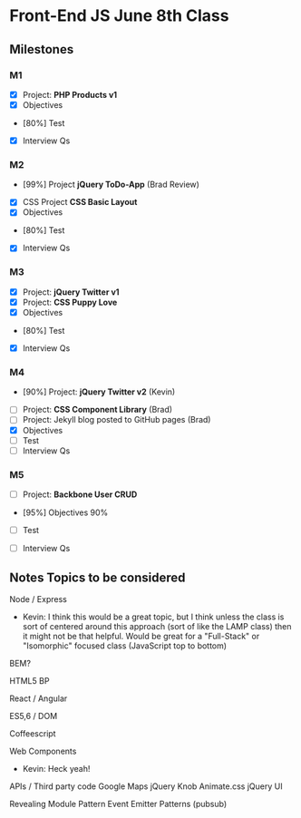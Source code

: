 # Front-End JS June 8th Class


## Milestones

### M1
- [x] Project: **PHP Products v1**
- [x] Objectives
- [80%] Test
- [x] Interview Qs

### M2
- [99%] Project **jQuery ToDo-App** (Brad Review)
- [x] CSS Project **CSS Basic Layout**
- [x] Objectives
- [80%] Test
- [x] Interview Qs

### M3
- [x] Project: **jQuery Twitter v1**
- [x] Project: **CSS Puppy Love**
- [x] Objectives
- [80%] Test
- [x] Interview Qs

### M4
- [90%] Project: **jQuery Twitter v2** (Kevin)
- [ ] Project: **CSS Component Library** (Brad)
- [ ] Project: Jekyll blog posted to GitHub pages (Brad)
- [x] Objectives
- [ ] Test
- [ ] Interview Qs

### M5
- [ ] Project: **Backbone User CRUD**
- [95%] Objectives 90%
- [ ] Test
- [ ] Interview Qs





## Notes Topics to be considered

Node / Express
- Kevin: I think this would be a great topic, but I think unless the class is sort of centered around this approach (sort of like the LAMP class) then it might not be that helpful. Would be great for a "Full-Stack" or "Isomorphic" focused class (JavaScript top to bottom)



BEM?

HTML5 BP


React / Angular

ES5,6 / DOM

Coffeescript

Web Components
- Kevin: Heck yeah!

APIs / Third party code
    Google Maps
    jQuery Knob
    Animate.css
    jQuery UI


Revealing Module Pattern
Event Emitter Patterns (pubsub)
